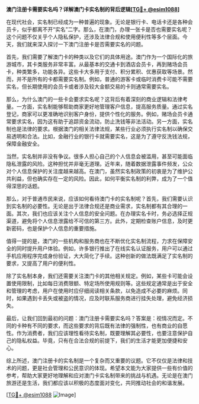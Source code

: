 **澳门注册卡需要实名吗？详解澳门卡实名制的背后逻辑[[TG💪+ @esim1088](https://t.me/s/esim1088)]**

在现代社会，实名制已经成为一种普遍的现象。无论是银行卡、电话卡还是各种会员卡，似乎都离不开“实名”二字。那么，在澳门，办理一张卡是否也需要实名呢？这个问题不仅关乎个人隐私保护，还涉及法律合规和使用便利性等多个层面。今天，我们就来深入探讨一下澳门注册卡是否需要实名的问题。

首先，我们需要了解澳门卡的种类以及它们的具体用途。澳门作为一个国际化的旅游城市，其卡类服务非常丰富。从最基本的交通卡到酒店会员卡，再到赌场会员卡，种类繁多，功能各异。这些卡大多用于支付、积分累积、优惠获取等场景。然而，并不是所有的卡都需要实名制。例如，普通的游客卡或临时消费卡可能不需要实名，但长期使用的会员卡或者涉及较大金额交易的卡则通常需要实名。

那么，为什么澳门的一些卡会要求实名呢？这背后有着深刻的商业逻辑和法律考量。一方面，实名制能够帮助商家更好地管理客户信息，提高服务质量。通过实名登记，商家可以更准确地识别客户身份，提供个性化的服务。例如，赌场会员卡通常要求实名，因为这有助于追踪资金流动，防止洗钱等非法活动。另一方面，实名制也是法律的要求。根据澳门的相关法律法规，某些行业必须执行实名制以确保交易透明和合法。比如，金融行业的银行卡就需要实名，这是为了遵守反洗钱法规，保障金融安全。

当然，实名制并非没有争议。很多人担心自己的个人信息会被滥用，甚至可能面临隐私泄露的风险。这种担忧并非毫无道理。近年来，随着数据泄露事件频发，公众对个人信息保护的关注度越来越高。在澳门，虽然实名制政策的初衷是为了维护公共利益，但也确实存在一定的风险。因此，如何平衡实名制的利弊，成为了一个值得深思的话题。

那么，对于普通市民来说，应该如何看待澳门卡的实名制呢？首先，我们需要认识到实名制的必要性。无论是出于法律合规还是商业需求，实名制都有其合理的一面。其次，我们也应该关注个人信息的安全问题。在办理实名卡时，务必选择正规渠道，避免将个人信息泄露给不可信的第三方。此外，定期检查账户信息，及时更新密码，也是保护个人信息的重要措施。

值得一提的是，澳门的一些机构和服务商也在不断优化实名制流程，力求在保障安全的同时提升用户体验。例如，许多银行推出了在线实名认证服务，用户可以通过手机应用程序完成身份验证，大大简化了手续。这种创新的做法既满足了实名制的要求，又提高了用户的便利性。

除了实名制本身，我们还需要关注澳门卡的其他相关规定。例如，某些卡可能会设置使用限制，比如每日消费限额、特定场所使用规则等。这些规定通常是出于安全和管理的考虑，用户在使用时应仔细阅读相关条款，以免造成不必要的麻烦。同时，如果遇到卡丢失或被盗的情况，应及时联系服务商进行挂失处理，避免经济损失。

最后，让我们回到最初的问题：澳门注册卡需要实名吗？答案是：视情况而定。不同的卡种有不同的要求，而这些要求的背后既有法律的强制性，也有商业的自愿性。作为消费者，我们应该理性看待实名制，既要理解其必要性，也要注意保护自己的隐私权益。毕竟，只有在合法合规的前提下，我们的生活才能更加便捷和安心。

综上所述，澳门注册卡的实名制是一个复杂而又重要的议题。它不仅仅是法律和技术的问题，更是社会管理和公民意识的体现。希望本文能为大家提供一些有价值的参考，帮助大家更好地理解和应对澳门卡实名制带来的挑战与机遇。无论是在澳门旅游还是生活，我们都应该以积极的态度面对变化，共同推动社会的和谐发展。

[[TG💪+ @esim1088](https://t.me/s/esim1088) ![Image](https://i.postimg.cc/4NQfJmqS/Snipaste-2025-05-13-00-14-12.png)]